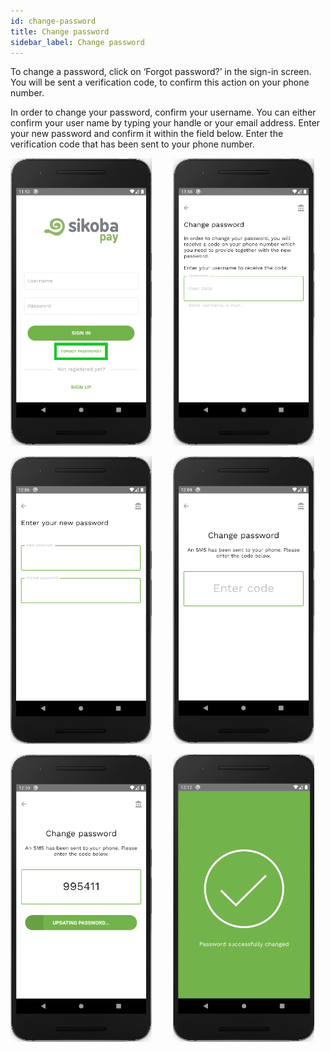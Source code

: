 ```yaml
---
id: change-password
title: Change password
sidebar_label: Change password
---
```


To change a password, click on ‘Forgot password?’ in the sign-in screen.
You will be sent a verification code, to confirm this action on your phone number.

In order to change your password, confirm your username. You can either confirm your user name by typing your handle or your email address. Enter your new password and confirm it within the field below.
Enter the verification code that has been sent to your phone number.

<p>
    <img src="assets/change-pass1.png" alt="change password" width="226" height="460" style="display: inline;"/>
    <img src="assets/change-pass2.png" alt="change password" width="226" height="460" style="display: inline; margin-left: 30px;"/>
</p>
<p>
    <img src="assets/change-pass3.png" alt="change password" width="226" height="460" style="display: inline;"/>
    <img src="assets/change-pass4.png" alt="change password" width="226" height="460" style="display: inline; margin-left: 30px;"/>
</p>
<p>
    <img src="assets/change-pass5.png" alt="change password" width="226" height="460" style="display: inline;"/>
    <img src="assets/change-pass6.png" alt="change password" width="226" height="460" style="display: inline; margin-left: 30px;"/>
</p>
